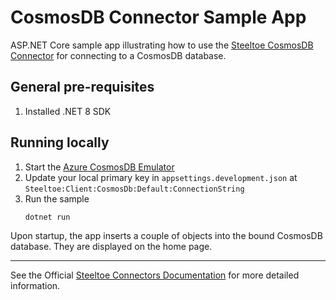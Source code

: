 # CosmosDB Connector Sample App

ASP.NET Core sample app illustrating how to use the [Steeltoe CosmosDB Connector](https://docs.steeltoe.io/api/v4/connectors/cosmosdb.html)
for connecting to a CosmosDB database.

## General pre-requisites

1. Installed .NET 8 SDK

## Running locally

1. Start the [Azure CosmosDB Emulator](https://learn.microsoft.com/azure/cosmos-db/how-to-develop-emulator)
1. Update your local primary key in `appsettings.development.json` at `Steeltoe:Client:CosmosDb:Default:ConnectionString`
1. Run the sample
   ```
   dotnet run
   ```

Upon startup, the app inserts a couple of objects into the bound CosmosDB database. They are displayed on the home page.

---

See the Official [Steeltoe Connectors Documentation](https://docs.steeltoe.io/api/v4/connectors/) for more detailed information.
